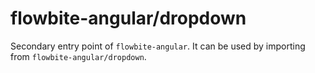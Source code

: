 # flowbite-angular/dropdown

Secondary entry point of `flowbite-angular`. It can be used by importing from
`flowbite-angular/dropdown`.
